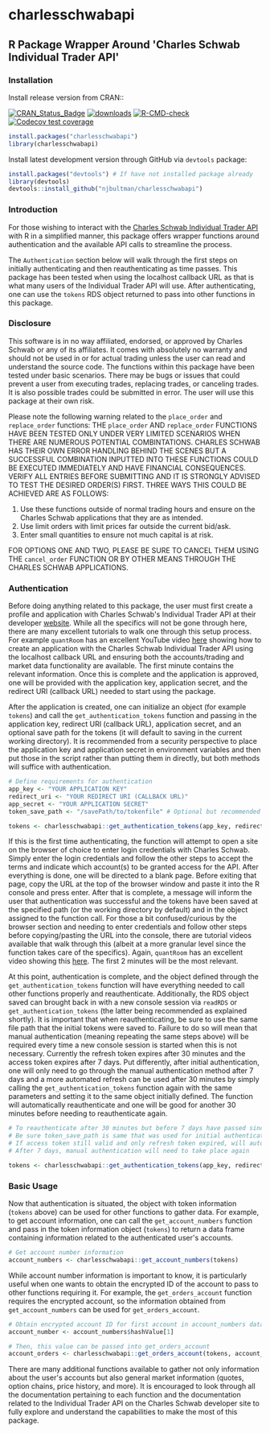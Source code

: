 # charlesschwabapi

## R Package Wrapper Around 'Charles Schwab Individual Trader API'

### Installation
Install release version from CRAN::

[![CRAN_Status_Badge](https://www.r-pkg.org/badges/version-last-release/charlesschwabapi)](https://cran.r-project.org/package=sleeperapi)
[![downloads](https://cranlogs.r-pkg.org/badges/grand-total/charlesschwabapi)](https://www.r-pkg.org/services)
[![R-CMD-check](https://github.com/njbultman/charlesschwabapi/workflows/R-CMD-check/badge.svg)](https://github.com/njbultman/charlesschwabapi/actions) 
[![Codecov test coverage](https://codecov.io/gh/njbultman/charlesschwabapi/branch/main/graph/badge.svg)](https://app.codecov.io/gh/njbultman/charlesschwabapi?branch=main)

```R
install.packages("charlesschwabapi")
library(charlesschwabapi)
```

Install latest development version through GitHub via `devtools` package:
```R
install.packages("devtools") # If have not installed package already
library(devtools)
devtools::install_github("njbultman/charlesschwabapi")
```

### Introduction
For those wishing to interact with the [Charles Schwab Individual Trader API](https://developer.schwab.com/products/trader-api--individual) with R in a simplified manner, this package offers wrapper functions around authentication and the available API calls to streamline the process.

The `Authentication` section below will walk through the first steps on initially authenticating and then reauthenticating as time passes. This package has been tested when using the localhost callback URL as that is what many users of the Individual Trader API will use. After authenticating, one can use the `tokens` RDS object returned to pass into other functions in this package.

### Disclosure
This software is in no way affiliated, endorsed, or approved by Charles Schwab or any of its affiliates. It comes with absolutely no warranty and should not be used in or for actual trading unless the user can read and understand the source code. The functions within this package have been tested under basic scenarios. There may be bugs or issues that could prevent a user from executing trades, replacing trades, or canceling trades. It is also possible trades could be submitted in error. The user will use this package at their own risk.

Please note the following warning related to the `place_order` and `replace_order` functions: THE `place_order` AND `replace_order` FUNCTIONS HAVE BEEN TESTED ONLY UNDER VERY LIMITED SCENARIOS WHEN THERE ARE NUMEROUS POTENTIAL COMBINTATIONS. CHARLES SCHWAB HAS THEIR OWN ERROR HANDLING BEHIND THE SCENES BUT A SUCCESSFUL COMBINATION INPUTTED INTO THESE FUNCTIONS COULD BE EXECUTED IMMEDIATELY AND HAVE FINANCIAL CONSEQUENCES. VERIFY ALL ENTRIES BEFORE SUBMITTING AND IT IS STRONGLY ADVISED TO TEST THE DESIRED ORDER(S) FIRST. THREE WAYS THIS COULD BE ACHIEVED ARE AS FOLLOWS:

1. Use these functions outside of normal trading hours and ensure on the Charles Schwab applications that they are as intended.
2. Use limit orders with limit prices far outside the current bid/ask.
3. Enter small quantities to ensure not much capital is at risk.

FOR OPTIONS ONE AND TWO, PLEASE BE SURE TO CANCEL THEM USING THE `cancel_order` FUNCTION OR BY OTHER MEANS THROUGH THE CHARLES SCHWAB APPLICATIONS.

### Authentication
Before doing anything related to this package, the user must first create a profile and application with Charles Schwab's Individual Trader API at their developer [website](https://developer.schwab.com/). While all the specifics will not be gone through here, there are many excellent tutorials to walk one through this setup process. For example `quantRoom` has an excellent YouTube video [here](https://www.youtube.com/watch?v=AOiFYj5iM5U&t=2s) showing how to create an application with the Charles Schwab Individual Trader API using the localhost callback URL and ensuring both the accounts/trading and market data functionality are available. The first minute contains the relevant information. Once this is complete and the application is approved, one will be provided with the application key, application secret, and the redirect URI (callback URL) needed to start using the package.

After the application is created, one can initialize an object (for example `tokens`) and call the `get_authentication_tokens` function and passing in the application key, redirect URI (callback URL), application secret, and an optional save path for the tokens (it will default to saving in the current working directory). It is recommended from a security perspective to place the application key and application secret in environment variables and then put those in the script rather than putting them in directly, but both methods will suffice with authentication.
```R
# Define requirements for authentication
app_key <- "YOUR APPLICATION KEY"
redirect_uri <- "YOUR REDIRECT URI (CALLBACK URL)"
app_secret <- "YOUR APPLICATION SECRET"
token_save_path <- "/savePath/to/tokenfile" # Optional but recommended to place somewhere intentionally

tokens <- charlesschwabapi::get_authentication_tokens(app_key, redirect_uri, app_secret, token_save_path)
```
If this is the first time authenticating, the function will attempt to open a site on the browser of choice to enter login credentials with Charles Schwab. Simply enter the login credentials and follow the other steps to accept the terms and indicate which account(s) to be granted access for the API. After everything is done, one will be directed to a blank page. Before exiting that page, copy the URL at the top of the browser window and paste it into the R console and press enter. After that is complete, a message will inform the user that authentication was successful and the tokens have been saved at the specified path (or the working directory by default) and in the object assigned to the function call. For those a bit confused/curious by the browser section and needing to enter credentials and follow other steps before copying/pasting the URL into the console, there are tutorial videos available that walk through this (albeit at a more granular level since the function takes care of the specifics). Again, `quantRoom` has an excellent video showing this [here](https://www.youtube.com/watch?v=P2aYY9CiRLM&t=19s). The first 2 minutes will be the most relevant.

At this point, authentication is complete, and the object defined through the `get_authentication_tokens` function will have everything needed to call other functions properly and reauthenticate. Additionally, the RDS object saved can brought back in with a new console session via `readRDS` or `get_authentication_tokens` (the latter being recommended as explained shortly). It is important that when reauthenticating, be sure to use the same file path that the initial tokens were saved to. Failure to do so will mean that manual authentication (meaning repeating the same steps above) will be required every time a new console session is started when this is not necessary. Currently the refresh token expires after 30 minutes and the access token expires after 7 days. Put differently, after initial authentication, one will only need to go through the manual authentication method after 7 days and a more automated refresh can be used after 30 minutes by simply calling the `get_authentication_tokens` function again with the same parameters and setting it to the same object initially defined. The function will automatically reauthenticate and one will be good for another 30 minutes before needing to reauthenticate again.
```R
# To reauthenticate after 30 minutes but before 7 days have passed since initial authentication
# Be sure token_save_path is same that was used for initial authentication
# If access token still valid and only refresh token expired, will automatically reauthenticate
# After 7 days, manual authentication will need to take place again

tokens <- charlesschwabapi::get_authentication_tokens(app_key, redirect_uri, app_secret, token_save_path)
```

### Basic Usage
Now that authentication is situated, the object with token information (`tokens` above) can be used for other functions to gather data. For example, to get account information, one can call the `get_account_numbers` function and pass in the token information object (`tokens`) to return a data frame containing information related to the authenticated user's accounts.
```R
# Get account number information
account_numbers <- charlesschwabapi::get_account_numbers(tokens)
```
While account number information is important to know, it is particularly useful when one wants to obtain the encrypted ID of the account to pass to other functions requiring it. For example, the `get_orders_account` function requires the encrypted account, so the information obtained from `get_account_numbers` can be used for `get_orders_account`.
```R
# Obtain encrypted account ID for first account in account_numbers data frame
account_number <- account_numbers$hashValue[1]

# Then, this value can be passed into get_orders_account
account_orders <- charlesschwabapi::get_orders_account(tokens, account_number)
```
There are many additional functions available to gather not only information about the user's accounts but also general market information (quotes, option chains, price history, and more). It is encouraged to look through all the documentation pertaining to each function and the documentation related to the Individual Trader API on the Charles Schwab developer site to fully explore and understand the capabilities to make the most of this package.

